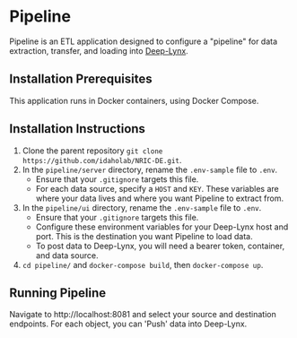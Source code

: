 # Pipeline  
Pipeline is an ETL application designed to configure a "pipeline" for data extraction, transfer, and loading into [Deep-Lynx](https://github.com/idaholab/Deep-Lynx).

## Installation Prerequisites
This application runs in Docker containers, using Docker Compose.

## Installation Instructions
1. Clone the parent repository `git clone https://github.com/idaholab/NRIC-DE.git`.
2. In the `pipeline/server` directory, rename the `.env-sample` file to `.env`.
    * Ensure that your `.gitignore` targets this file. 
    * For each data source, specify a `HOST` and `KEY`. These variables are where your data lives and where you want Pipeline to extract from.
3. In the `pipeline/ui` directory, rename the `.env-sample` file to `.env`.
    * Ensure that your `.gitignore` targets this file. 
    * Configure these environment variables for your Deep-Lynx host and port. This is the destination you want Pipeline to load data.
    * To post data to Deep-Lynx, you will need a bearer token, container, and data source.
4. `cd pipeline/` and `docker-compose build`, then `docker-compose up`.

## Running Pipeline
Navigate to http://localhost:8081 and select your source and destination endpoints. For each object, you can 'Push' data into Deep-Lynx.